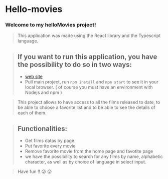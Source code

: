 # Hello-movies

### Welcome to my helloMovies project!

> This application was made using the React library and the Typescript language.

> ## If you want to run this application, you have the possibility to do so in two ways:
> * [web site](https://renerugaba.github.io/hello-movies/)
> * Pull main project, run `npm install` and `npm start` to see it in your local browser. ( of course you must have an environment with Nodejs and npm )

> This project allows
> to have access to all the films released to date, to be able to choose a favorite list and to be able to see the details of each of them.

> ## Functionalities:
> * Get films datas by page
> * Put favorite every movie
> * Remove favorite movie from the home page and favotite page
> * we have the possibility to search for any films by name, alphabetic character, as well as by choice of language in select input.

> Have fun !! :stuck_out_tongue_winking_eye: :stuck_out_tongue_winking_eye:
 
